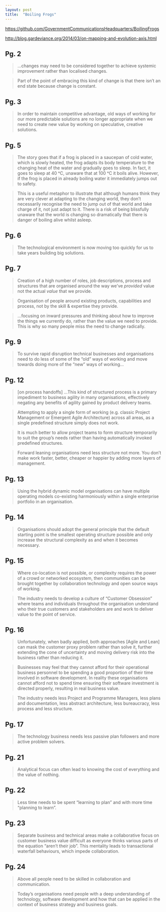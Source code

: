 ```yaml
---
layout: post
title:  "Boiling Frogs"
---
```


https://github.com/GovernmentCommunicationsHeadquarters/BoilingFrogs

http://blog.gardeviance.org/2014/03/on-mapping-and-evolution-axis.html

## Pg. 2

> ...changes may need to be considered together to achieve systemic improvement
rather than localised changes.

> Part of the point of embracing this kind of change is that there isn’t an end
state because change is constant.

## Pg. 3

> In order to maintain competitive advantage, old ways of working for our
more predictable solutions are no longer appropriate when we need to create new
value by working on speculative, creative solutions.

## Pg. 5

> The story goes that if a frog is placed in a saucepan of cold water, which is
slowly heated, the frog adapts its body temperature to the changing heat of the
water and gradually goes to sleep. In fact, it goes to sleep at 40 ᵒC, unaware
that at 100 ᵒC it boils alive. However, if the frog is placed in already boiling
water it immediately jumps out to safety.

> This is a useful metaphor to illustrate that although humans think they are
very clever at adapting to the changing world, they don’t necessarily recognise
the need to jump out of that world and take charge of it, not just adapt to it.
There is a risk of being blissfully unaware that the world is changing so
dramatically that there is danger of boiling alive whilst asleep.

## Pg. 6

> The technological environment is now moving too quickly for us to take years
building big solutions.


## Pg. 7

> Creation of a high number of roles, job descriptions, process and structures
that are organised around the way we've *provided* value not the actual *value*
that we provide.

> Organisation of people around existing products, capabilities and process, not
by the skill & expertise they provide.

>  ...focusing on inward pressures and thinking about how to improve the things
we currently do, rather than the value we need to provide. This is why so many
people miss the need to change radically.

## Pg. 9

> To survive rapid disruption technical businesses and organisations need to do
less of some of the “old” ways of working and move towards doing more of the
“new” ways of working...

## Pg. 12

> [on process handoffs] ...This kind of structured process is a primary
impediment to business agility in many organisations, effectively negating any
benefits of agility gained by product delivery teams. 

> Attempting to apply a single form of working (e.g. classic Project Management
or Emergent Agile Architecture) across all areas, as a single predefined
structure simply does not work.

> It is much better to allow project teams to form structure temporarily to suit
the group’s needs rather than having automatically invoked predefined
structures.

> Forward leaning organisations need less structure not more. You don’t make
work faster, better, cheaper or happier by adding more layers of management.

## Pg. 13

> Using the hybrid dynamic model organisations can have multiple operating
models co-existing harmoniously within a single enterprise portfolio in an
organisation.

## Pg. 14

> Organisations should adopt the general principle that the default starting
point is the smallest operating structure possible and only increase the
structural complexity as and when it becomes necessary.

## Pg. 15

> Where co-location is not possible, or complexity requires the power of a crowd
or networked ecosystem, then communities can be brought together by
collaboration technology and open source ways of working.

> The industry needs to develop a culture of “Customer Obsession” where teams
and individuals throughout the organisation understand who their true customers
and stakeholders are and work to deliver value to the point of service.

## Pg. 16

> Unfortunately, when badly applied, both approaches [Agile and Lean] can mask
the customer proxy problem rather than solve it, further extending the cone of
uncertainty and moving delivery risk into the business rather than reducing it.

> Businesses may feel that they cannot afford for their operational business
personnel to be spending a good proportion of their time involved in software
development. In reality these organisations cannot afford not to spend time
ensuring their software investment is directed properly, resulting in real
business value.

> The industry needs less Project and Programme Managers, less plans and
documentation, less abstract architecture, less bureaucracy, less process and
less structure.

## Pg. 17

> The technology business needs less passive plan followers and more active
problem solvers.


## Pg. 21

> Analytical focus can often lead to knowing the cost of everything and the
value of nothing.

## Pg. 22

> Less time needs to be spent “learning to plan” and with more time “planning
to learn”.

## Pg. 23

> Separate business and technical areas make a collaborative focus on customer
business value difficult as everyone thinks various parts of the equation
“aren’t their job”. This mentality leads to transactional waterfall behaviours,
which impede collaboration.


## Pg. 24

> Above all people need to be skilled in collaboration and communication.

> Today’s organisations need people with a deep understanding of technology,
software development and how that can be applied in the context of business
strategy and business goals.


